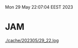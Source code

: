 Mon 29 May 22:07:04 EEST 2023
# JAM
<a href='./cache/202305/29_22.log'>./cache/202305/29_22.log</a>
